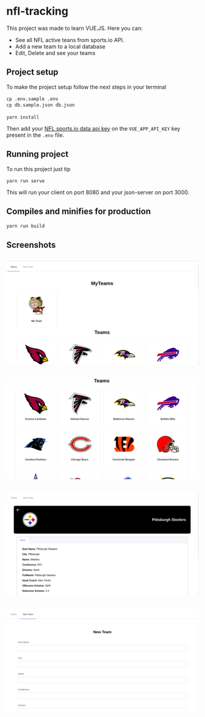 # nfl-tracking

This project was made to learn VUE.JS. Here you can:

* See all NFL active teans from sports.io API.
* Add a new team to a local database
* Edit, Delete and see your teams


## Project setup
To make the project setup follow the next steps in your terminal

```
cp .env.sample .env
cp db.sample.json db.json

yarn install
```

Then add your [NFL sports.io data api key](https://sportsdata.io) on the `VUE_APP_API_KEY` key present in the `.env` file.

## Running project
To run this project just tip

```
yarn run serve
```

This will run your client on port 8080 and your json-server on port 3000.

## Compiles and minifies for production
```
yarn run build
```

## Screenshots
![index](screenshots/index.png)
------

![nflTeams](screenshots/nflTeams.png)
------

![showTeam](screenshots/showTeam.png)
------

![newTeam](screenshots/newTeam.png)
------
